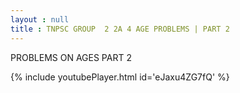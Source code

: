 ```yaml
---
layout : null
title : TNPSC GROUP  2 2A 4 AGE PROBLEMS | PART 2
---
```


PROBLEMS ON AGES PART 2



{% include youtubePlayer.html id='eJaxu4ZG7fQ' %}
